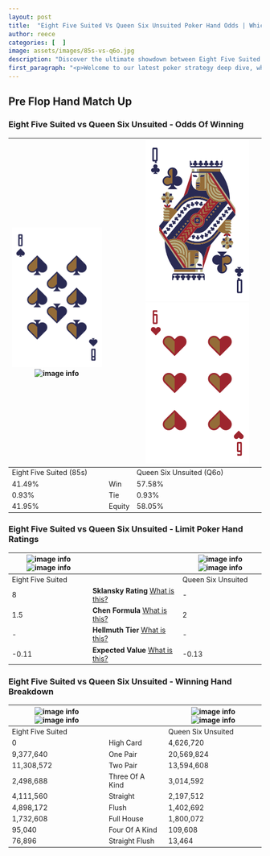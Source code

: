 ```yaml
---
layout: post
title:  "Eight Five Suited Vs Queen Six Unsuited Poker Hand Odds | Which Is The Better Hand In Poker? A Complete Guide"
author: reece
categories: [  ]
image: assets/images/85s-vs-q6o.jpg
description: "Discover the ultimate showdown between Eight Five Suited and Queen Six Unsuited in poker! Uncover the odds, strategies, and scenarios where one hand triumphs over the other. Get ready to up your poker game with this thrilling analysis."
first_paragraph: "<p>Welcome to our latest poker strategy deep dive, where we're pitting two distinct hands against each other in a high-stakes showdown: Eight Five Suited vs Queen Six Unsuited.</p><p>In the dynamic world of poker, every decision counts, and knowing which hand holds the upper hand is key to your success at the table.</p><p>In this article, we'll dissect these two hands, explore the scenarios where one dominates the other, and equip you with the knowledge to make strategic choices that can tip the odds in your favor.</p><p>Get ready to unravel the intriguing dynamics of these poker hands and elevate your game to new heights.</p>"
---
```




[comment]: # (sp0)

## Pre Flop Hand Match Up

<div class="table hand-ratings" markdown="1"> 



### Eight Five Suited vs Queen Six Unsuited - Odds Of Winning


    
| ![image info](assets/images/hand1/8.png) ![image info](assets/images/hand1/5s.png) |  | ![image info](assets/images/hand2/q.png) ![image info](assets/images/hand2/6o.png) |
| -------- | -------- | -------- |
| Eight Five Suited (85s) |  | Queen Six Unsuited (Q6o) |
| 41.49% | Win | 57.58% |
| 0.93% | Tie | 0.93% |
| 41.95% | Equity | 58.05% |




[comment]: # (sp1)



### Eight Five Suited vs Queen Six Unsuited - Limit Poker Hand Ratings


    
| ![image info](https://www.riverpairs.com/assets/images/hand1/8.png) ![image info](https://www.riverpairs.com/assets/images/hand1/5s.png) |  | ![image info](https://www.riverpairs.com/assets/images/hand2/q.png) ![image info](https://www.riverpairs.com/assets/images/hand2/6o.png) |
| -------- | -------- | -------- |
| Eight Five Suited |  | Queen Six Unsuited |
| 8 | **Sklansky Rating** [What is this?](/sklansky-rating-explained) | - |
| 1.5 | **Chen Formula** [What is this?](/chen-formula-explained) | 2 |
| - | **Hellmuth Tier** [What is this?](/Hellmuth-tier-explained) | - |
| -0.11 | **Expected Value** [What is this?](/expected-value-explained) | -0.13 |




[comment]: # (sp2)



### Eight Five Suited vs Queen Six Unsuited - Winning Hand Breakdown


    
| ![image info](https://www.riverpairs.com/assets/images/hand1/8.png) ![image info](https://www.riverpairs.com/assets/images/hand1/5s.png) |  | ![image info](https://www.riverpairs.com/assets/images/hand2/q.png) ![image info](https://www.riverpairs.com/assets/images/hand2/6o.png) |
| -------- | -------- | -------- |
| Eight Five Suited |  | Queen Six Unsuited |
| 0 | High Card | 4,626,720 |
| 9,377,640 | One Pair | 20,569,824 |
| 11,308,572 | Two Pair | 13,594,608 |
| 2,498,688 | Three Of A Kind | 3,014,592 |
| 4,111,560 | Straight | 2,197,512 |
| 4,898,172 | Flush | 1,402,692 |
| 1,732,608 | Full House | 1,800,072 |
| 95,040 | Four Of A Kind | 109,608 |
| 76,896 | Straight Flush | 13,464 |




[comment]: # (sp3)



</div>

[comment]: # (sp4)



[comment]: # (sp5)

